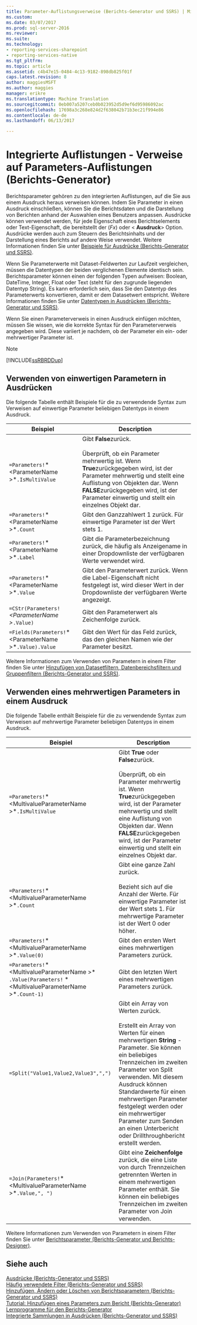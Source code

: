```yaml
---
title: Parameter-Auflistungsverweise (Berichts-Generator und SSRS) | Microsoft Docs
ms.custom: 
ms.date: 03/07/2017
ms.prod: sql-server-2016
ms.reviewer: 
ms.suite: 
ms.technology:
- reporting-services-sharepoint
- reporting-services-native
ms.tgt_pltfrm: 
ms.topic: article
ms.assetid: c4b47e15-0484-4c13-9182-898db825f01f
caps.latest.revision: 8
author: maggiesMSFT
ms.author: maggies
manager: erikre
ms.translationtype: Machine Translation
ms.sourcegitcommit: 0eb007a5207ceb0b023952d5d9ef6d95986092ac
ms.openlocfilehash: 17698a3c268e824d2f638042b71b3ec21f994e86
ms.contentlocale: de-de
ms.lasthandoff: 06/13/2017

---
```

# <a name="built-in-collections---parameters-collection-references-report-builder"></a>Integrierte Auflistungen - Verweise auf Parameters-Auflistungen (Berichts-Generator)
  Berichtsparameter gehören zu den integrierten Auflistungen, auf die Sie aus einem Ausdruck heraus verweisen können. Indem Sie Parameter in einen Ausdruck einschließen, können Sie die Berichtsdaten und die Darstellung von Berichten anhand der Auswahlen eines Benutzers anpassen. Ausdrücke können verwendet werden, für jede Eigenschaft eines Berichtselements oder Text-Eigenschaft, die bereitstellt der (*Fx*) oder \< **Ausdruck**> Option. Ausdrücke werden auch zum Steuern des Berichtsinhalts und der Darstellung eines Berichts auf andere Weise verwendet. Weitere Informationen finden Sie unter [Beispiele für Ausdrücke &#40;Berichts-Generator und SSRS&#41;](../../reporting-services/report-design/expression-examples-report-builder-and-ssrs.md).  
  
 Wenn Sie Parameterwerte mit Dataset-Feldwerten zur Laufzeit vergleichen, müssen die Datentypen der beiden verglichenen Elemente identisch sein. Berichtsparameter können einen der folgenden Typen aufweisen: Boolean, DateTime, Integer, Float oder Text (steht für den zugrunde liegenden Datentyp String). Es kann erforderlich sein, dass Sie den Datentyp des Parameterwerts konvertieren, damit er dem Datasetwert entspricht. Weitere Informationen finden Sie unter [Datentypen in Ausdrücken &#40;Berichts-Generator und SSRS&#41;](../../reporting-services/report-design/data-types-in-expressions-report-builder-and-ssrs.md).  
  
 Wenn Sie einen Parameterverweis in einen Ausdruck einfügen möchten, müssen Sie wissen, wie die korrekte Syntax für den Parameterverweis angegeben wird. Diese variiert je nachdem, ob der Parameter ein ein- oder mehrwertiger Parameter ist.  
  
> [!NOTE]  
>  [!INCLUDE[ssRBRDDup](../../includes/ssrbrddup-md.md)]  
  
##  <a name="Single"></a> Verwenden von einwertigen Parametern in Ausdrücken  
 Die folgende Tabelle enthält Beispiele für die zu verwendende Syntax zum Verweisen auf einwertige Parameter beliebigen Datentyps in einem Ausdruck.  
  
|Beispiel|Description|  
|-------------|-----------------|  
|`=Parameters!`* \<ParameterName >*`.IsMultiValue`|Gibt **False**zurück.<br /><br /> Überprüft, ob ein Parameter mehrwertig ist. Wenn **True**zurückgegeben wird, ist der Parameter mehrwertig und stellt eine Auflistung von Objekten dar. Wenn **FALSE**zurückgegeben wird, ist der Parameter einwertig und stellt ein einzelnes Objekt dar.|  
|`=Parameters!`* \<ParameterName >*`.Count`|Gibt den Ganzzahlwert 1 zurück. Für einwertige Parameter ist der Wert stets 1.|  
|`=Parameters!`* \<ParameterName >*`.Label`|Gibt die Parameterbezeichnung zurück, die häufig als Anzeigename in einer Dropdownliste der verfügbaren Werte verwendet wird.|  
|`=Parameters!`* \<ParameterName >*`.Value`|Gibt den Parameterwert zurück. Wenn die Label-Eigenschaft nicht festgelegt ist, wird dieser Wert in der Dropdownliste der verfügbaren Werte angezeigt.|  
|`=CStr(Parameters!`  *\<ParameterName >*`.Value)`|Gibt den Parameterwert als Zeichenfolge zurück.|  
|`=Fields(Parameters!`* \<ParameterName >*`.Value).Value`|Gibt den Wert für das Feld zurück, das den gleichen Namen wie der Parameter besitzt.|  
  
 Weitere Informationen zum Verwenden von Parametern in einem Filter finden Sie unter [Hinzufügen von Datasetfiltern, Datenbereichsfiltern und Gruppenfiltern &#40;Berichts-Generator und SSRS&#41;](../../reporting-services/report-design/add-dataset-filters-data-region-filters-and-group-filters.md).  
  
##  <a name="Multi"></a> Verwenden eines mehrwertigen Parameters in einem Ausdruck  
 Die folgende Tabelle enthält Beispiele für die zu verwendende Syntax zum Verweisen auf mehrwertige Parameter beliebigen Datentyps in einem Ausdruck.  
  
|Beispiel|Description|  
|-------------|-----------------|  
|`=Parameters!`* \<MultivalueParameterName >*`.IsMultiValue`|Gibt **True** oder **False**zurück.<br /><br /> Überprüft, ob ein Parameter mehrwertig ist. Wenn **True**zurückgegeben wird, ist der Parameter mehrwertig und stellt eine Auflistung von Objekten dar. Wenn **FALSE**zurückgegeben wird, ist der Parameter einwertig und stellt ein einzelnes Objekt dar.|  
|`=Parameters!`* \<MultivalueParameterName >*`.Count`|Gibt eine ganze Zahl zurück.<br /><br /> Bezieht sich auf die Anzahl der Werte. Für einwertige Parameter ist der Wert stets 1. Für mehrwertige Parameter ist der Wert 0 oder höher.|  
|`=Parameters!`* \<MultivalueParameterName >*`.Value(0)`|Gibt den ersten Wert eines mehrwertigen Parameters zurück.|  
|`=Parameters!`* \<MultivalueParameterName >* `.Value(Parameters!` * \<MultivalueParameterName >*`.Count-1)`|Gibt den letzten Wert eines mehrwertigen Parameters zurück.|  
|`=Split("Value1,Value2,Value3",",")`|Gibt ein Array von Werten zurück.<br /><br /> Erstellt ein Array von Werten für einen mehrwertigen **String** -Parameter. Sie können ein beliebiges Trennzeichen im zweiten Parameter von Split verwenden. Mit diesem Ausdruck können Standardwerte für einen mehrwertigen Parameter festgelegt werden oder ein mehrwertiger Parameter zum Senden an einen Unterbericht oder Drillthroughbericht erstellt werden.|  
|`=Join(Parameters!`* \<MultivalueParameterName >*`.Value,", ")`|Gibt eine **Zeichenfolge** zurück, die eine Liste von durch Trennzeichen getrennten Werten in einem mehrwertigen Parameter enthält. Sie können ein beliebiges Trennzeichen im zweiten Parameter von Join verwenden.|  
  
 Weitere Informationen zum Verwenden von Parametern in einem Filter finden Sie unter [Berichtsparameter &#40;Berichts-Generator und Berichts-Designer&#41;](../../reporting-services/report-design/report-parameters-report-builder-and-report-designer.md).  
  
## <a name="see-also"></a>Siehe auch  
 [Ausdrücke &#40;Berichts-Generator und SSRS&#41;](../../reporting-services/report-design/expressions-report-builder-and-ssrs.md)   
 [Häufig verwendete Filter &#40;Berichts-Generator und SSRS&#41;](../../reporting-services/report-design/commonly-used-filters-report-builder-and-ssrs.md)   
 [Hinzufügen, Ändern oder Löschen von Berichtsparametern &#40;Berichts-Generator und SSRS&#41;](../../reporting-services/report-design/add-change-or-delete-a-report-parameter-report-builder-and-ssrs.md)   
 [Tutorial: Hinzufügen eines Parameters zum Bericht &#40;Berichts-Generator&#41;](../../reporting-services/tutorial-add-a-parameter-to-your-report-report-builder.md)   
 [Lernprogramme für den Berichts-Generator](../../reporting-services/report-builder-tutorials.md)   
 [Integrierte Sammlungen in Ausdrücken &#40;Berichts-Generator und SSRS&#41;](../../reporting-services/report-design/built-in-collections-in-expressions-report-builder.md)  
  
  
